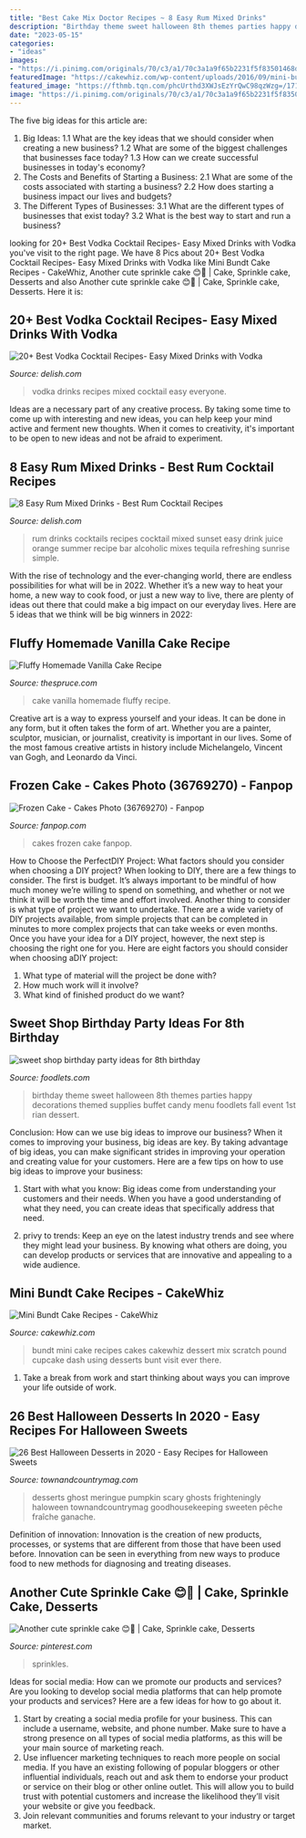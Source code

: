 ```yaml
---
title: "Best Cake Mix Doctor Recipes ~ 8 Easy Rum Mixed Drinks"
description: "Birthday theme sweet halloween 8th themes parties happy decorations themed supplies buffet candy menu foodlets fall event 1st rian dessert"
date: "2023-05-15"
categories:
- "ideas"
images:
- "https://i.pinimg.com/originals/70/c3/a1/70c3a1a9f65b2231f5f83501468dd164.jpg"
featuredImage: "https://cakewhiz.com/wp-content/uploads/2016/09/mini-bundt-cake-recipes.jpg"
featured_image: "https://fthmb.tqn.com/phcUrthd3XWJsEzYrQwC98qzWzg=/1716x2500/filters:fill(auto,1)/vanilla-cake-2500-56a210483df78cf772718cbe.jpg"
image: "https://i.pinimg.com/originals/70/c3/a1/70c3a1a9f65b2231f5f83501468dd164.jpg"
---
```



The five big ideas for this article are:
1. Big Ideas: 
1.1 What are the key ideas that we should consider when creating a new business? 
1.2 What are some of the biggest challenges that businesses face today? 
1.3 How can we create successful businesses in today's economy? 
2. The Costs and Benefits of Starting a Business: 
2.1 What are some of the costs associated with starting a business? 
2.2 How does starting a business impact our lives and budgets? 
3. The Different Types of Businesses: 
3.1 What are the different types of businesses that exist today? 
3.2 What is the best way to start and run a business?

	

		
looking for 20+ Best Vodka Cocktail Recipes- Easy Mixed Drinks with Vodka you've visit to the right page. We have 8 Pics about 20+ Best Vodka Cocktail Recipes- Easy Mixed Drinks with Vodka like Mini Bundt Cake Recipes - CakeWhiz, Another cute sprinkle cake 😊🎉 | Cake, Sprinkle cake, Desserts and also Another cute sprinkle cake 😊🎉 | Cake, Sprinkle cake, Desserts. Here it is:
		
    
## 20+ Best Vodka Cocktail Recipes- Easy Mixed Drinks With Vodka

<img loading=lazy src="http://del.h-cdn.co/assets/17/51/1513787698-delish-moscato-mules-pinterest-still003.jpg" onerror="this.onerror=null;this.src='https://tse1.mm.bing.net/th?id=OIP.srAg7GFszuOQ-bMvMTzeaAHaLG&amp;pid=15.1';" alt="20+ Best Vodka Cocktail Recipes- Easy Mixed Drinks with Vodka">

_Source: delish.com_

>vodka drinks recipes mixed cocktail easy everyone. 

	

Ideas are a necessary part of any creative process. By taking some time to come up with interesting and new ideas, you can help keep your mind active and ferment new thoughts. When it comes to creativity, it's important to be open to new ideas and not be afraid to experiment.

    
## 8 Easy Rum Mixed Drinks - Best Rum Cocktail Recipes

<img loading=lazy src="http://del.h-cdn.co/assets/16/17/1461680073-shot-1-113.jpg" onerror="this.onerror=null;this.src='https://tse1.mm.bing.net/th?id=OIP.CWpCo-sS8pYZfHDaK2SOCAHaLH&amp;pid=15.1';" alt="8 Easy Rum Mixed Drinks - Best Rum Cocktail Recipes">

_Source: delish.com_

>rum drinks cocktails recipes cocktail mixed sunset easy drink juice orange summer recipe bar alcoholic mixes tequila refreshing sunrise simple. 

	

With the rise of technology and the ever-changing world, there are endless possibilities for what will be in 2022. Whether it’s a new way to heat your home, a new way to cook food, or just a new way to live, there are plenty of ideas out there that could make a big impact on our everyday lives. Here are 5 ideas that we think will be big winners in 2022: 

    
## Fluffy Homemade Vanilla Cake Recipe

<img loading=lazy src="https://fthmb.tqn.com/phcUrthd3XWJsEzYrQwC98qzWzg=/1716x2500/filters:fill(auto,1)/vanilla-cake-2500-56a210483df78cf772718cbe.jpg" onerror="this.onerror=null;this.src='https://tse4.mm.bing.net/th?id=OIP.FbnZwVL3PmLhAYikknnDwAHaKy&amp;pid=15.1';" alt="Fluffy Homemade Vanilla Cake Recipe">

_Source: thespruce.com_

>cake vanilla homemade fluffy recipe. 

	

Creative art is a way to express yourself and your ideas. It can be done in any form, but it often takes the form of art. Whether you are a painter, sculptor, musician, or journalist, creativity is important in our lives. Some of the most famous creative artists in history include Michelangelo, Vincent van Gogh, and Leonardo da Vinci.

    
## Frozen Cake - Cakes Photo (36769270) - Fanpop

<img loading=lazy src="http://images6.fanpop.com/image/photos/36700000/Cakes-image-cakes-36769270-1254-1600.jpg" onerror="this.onerror=null;this.src='https://tse4.mm.bing.net/th?id=OIP.g7A_ZLySlVpdr42n9fbMWwHaJc&amp;pid=15.1';" alt="Frozen Cake - Cakes Photo (36769270) - Fanpop">

_Source: fanpop.com_

>cakes frozen cake fanpop. 

	

How to Choose the PerfectDIY Project: What factors should you consider when choosing a DIY project?
When looking to DIY, there are a few things to consider. The first is budget. It’s always important to be mindful of how much money we’re willing to spend on something, and whether or not we think it will be worth the time and effort involved. Another thing to consider is what type of project we want to undertake. There are a wide variety of DIY projects available, from simple projects that can be completed in minutes to more complex projects that can take weeks or even months. Once you have your idea for a DIY project, however, the next step is choosing the right one for you. Here are eight factors you should consider when choosing aDIY project: 
1) What type of material will the project be done with?
2) How much work will it involve?
3) What kind of finished product do we want?

    
## Sweet Shop Birthday Party Ideas For 8th Birthday

<img loading=lazy src="http://foodlets.com/wp-content/uploads/2011/11/Sweet-Shop-Birthday-Party-buffet-and-oreo-pops.jpg" onerror="this.onerror=null;this.src='https://tse1.mm.bing.net/th?id=OIP.DN5sSYd-2Wog28M1vzhj6gHaLH&amp;pid=15.1';" alt="sweet shop birthday party ideas for 8th birthday">

_Source: foodlets.com_

>birthday theme sweet halloween 8th themes parties happy decorations themed supplies buffet candy menu foodlets fall event 1st rian dessert. 

	

Conclusion: How can we use big ideas to improve our business?
When it comes to improving your business, big ideas are key. By taking advantage of big ideas, you can make significant strides in improving your operation and creating value for your customers. Here are a few tips on how to use big ideas to improve your business:
1. Start with what you know: Big ideas come from understanding your customers and their needs. When you have a good understanding of what they need, you can create ideas that specifically address that need.

2. privy to trends: Keep an eye on the latest industry trends and see where they might lead your business. By knowing what others are doing, you can develop products or services that are innovative and appealing to a wide audience.


    
## Mini Bundt Cake Recipes - CakeWhiz

<img loading=lazy src="https://cakewhiz.com/wp-content/uploads/2016/09/mini-bundt-cake-recipes.jpg" onerror="this.onerror=null;this.src='https://tse4.mm.bing.net/th?id=OIP.CVwH_kWZ1KgqFKppm4UHwgAAAA&amp;pid=15.1';" alt="Mini Bundt Cake Recipes - CakeWhiz">

_Source: cakewhiz.com_

>bundt mini cake recipes cakes cakewhiz dessert mix scratch pound cupcake dash using desserts bunt visit ever there. 

	

1. Take a break from work and start thinking about ways you can improve your life outside of work.

    
## 26 Best Halloween Desserts In 2020 - Easy Recipes For Halloween Sweets

<img loading=lazy src="https://hips.hearstapps.com/toc.h-cdn.co/assets/16/29/halloween-desserts-ghost-cake.jpg?crop=1xw:0.9993045897079277xh;center,top&amp;resize=480:*" onerror="this.onerror=null;this.src='https://tse3.mm.bing.net/th?id=OIP.-udPi6GQC1vIjThQAso84wHaLG&amp;pid=15.1';" alt="26 Best Halloween Desserts in 2020 - Easy Recipes for Halloween Sweets">

_Source: townandcountrymag.com_

>desserts ghost meringue pumpkin scary ghosts frighteningly haloween townandcountrymag goodhousekeeping sweeten pêche fraîche ganache. 

	

Definition of innovation:
Innovation is the creation of new products, processes, or systems that are different from those that have been used before. Innovation can be seen in everything from new ways to produce food to new methods for diagnosing and treating diseases.

    
## Another Cute Sprinkle Cake 😊🎉 | Cake, Sprinkle Cake, Desserts

<img loading=lazy src="https://i.pinimg.com/originals/70/c3/a1/70c3a1a9f65b2231f5f83501468dd164.jpg" onerror="this.onerror=null;this.src='https://tse4.mm.bing.net/th?id=OIP.essV8Kv55QChkHqyC-AZMQHaNK&amp;pid=15.1';" alt="Another cute sprinkle cake 😊🎉 | Cake, Sprinkle cake, Desserts">

_Source: pinterest.com_

>sprinkles. 

	

Ideas for social media: How can we promote our products and services?
Are you looking to develop social media platforms that can help promote your products and services? Here are a few ideas for how to go about it. 
1. Start by creating a social media profile for your business. This can include a username, website, and phone number. Make sure to have a strong presence on all types of social media platforms, as this will be your main source of marketing reach. 
2. Use influencer marketing techniques to reach more people on social media. If you have an existing following of popular bloggers or other influential individuals, reach out and ask them to endorse your product or service on their blog or other online outlet. This will allow you to build trust with potential customers and increase the likelihood they’ll visit your website or give you feedback. 
3. Join relevant communities and forums relevant to your industry or target market.

